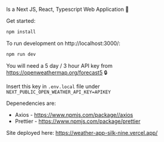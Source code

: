Is a Next JS, React, Typescript Web Application :sunrise:

Get started:

```bash
npm install
```

To run development on http://localhost:3000/:

```bash
npm run dev
```

You will need a 5 day / 3 hour API key from https://openweathermap.org/forecast5 :lock:

Insert this key in `.env.local` file under `NEXT_PUBLIC_OPEN_WEATHER_API_KEY=APIKEY`

Depenedencies are:
* Axios - https://www.npmjs.com/package//axios
* Prettier - https://www.npmjs.com/package/prettier

Site deployed here:
https://weather-app-silk-nine.vercel.app/
